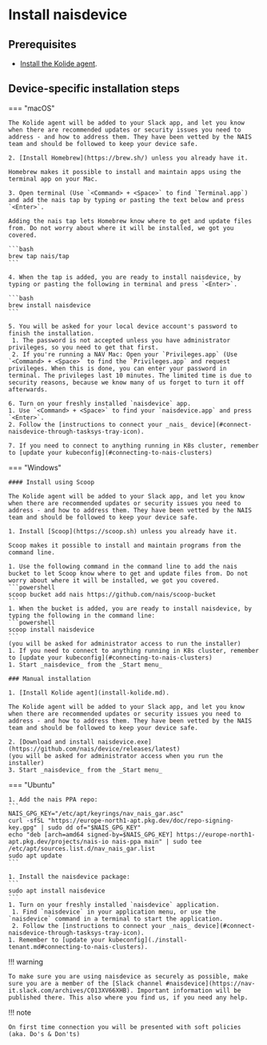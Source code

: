 # Install naisdevice

## Prerequisites

- [Install the Kolide agent](./install-kolide.md).

## Device-specific installation steps

=== "macOS"

    The Kolide agent will be added to your Slack app, and let you know when there are recommended updates or security issues you need to address - and how to address them. They have been vetted by the NAIS team and should be followed to keep your device safe.

    2. [Install Homebrew](https://brew.sh/) unless you already have it.

    Homebrew makes it possible to install and maintain apps using the terminal app on your Mac.

    3. Open terminal (Use `<Command> + <Space>` to find `Terminal.app`) and add the nais tap by typing or pasting the text below and press `<Enter>`.

    Adding the nais tap lets Homebrew know where to get and update files from. Do not worry about where it will be installed, we got you covered.

    ```bash
    brew tap nais/tap
    ```

    4. When the tap is added, you are ready to install naisdevice, by typing or pasting the following in terminal and press `<Enter>`.

    ```bash
    brew install naisdevice
    ```

    5. You will be asked for your local device account's password to finish the installation.
     1. The password is not accepted unless you have administrator privileges, so you need to get that first.
     2. If you're running a NAV Mac: Open your `Privileges.app` (Use `<Command> + <Space>` to find the `Privileges.app` and request privileges. When this is done, you can enter your password in terminal. The privileges last 10 minutes. The limited time is due to security reasons, because we know many of us forget to turn it off afterwards.

    6. Turn on your freshly installed `naisdevice` app.
    1. Use `<Command> + <Space>` to find your `naisdevice.app` and press `<Enter>`.
    2. Follow the [instructions to connect your _nais_ device](#connect-naisdevice-through-tasksys-tray-icon).

    7. If you need to connect to anything running in K8s cluster, remember to [update your kubeconfig](#connecting-to-nais-clusters)

=== "Windows"

    #### Install using Scoop

    The Kolide agent will be added to your Slack app, and let you know when there are recommended updates or security issues you need to address - and how to address them. They have been vetted by the NAIS team and should be followed to keep your device safe.

    1. Install [Scoop](https://scoop.sh) unless you already have it.

    Scoop makes it possible to install and maintain programs from the command line.

    1. Use the following command in the command line to add the nais bucket to let Scoop know where to get and update files from. Do not worry about where it will be installed, we got you covered.
    ```powershell
    scoop bucket add nais https://github.com/nais/scoop-bucket
    ```
    1. When the bucket is added, you are ready to install naisdevice, by typing the following in the command line:
    ```powershell
    scoop install naisdevice
    ```
    (you will be asked for administrator access to run the installer)
    1. If you need to connect to anything running in K8s cluster, remember to [update your kubeconfig](#connecting-to-nais-clusters)
    1. Start _naisdevice_ from the _Start menu_

    ### Manual installation

    1. [Install Kolide agent](install-kolide.md).

    The Kolide agent will be added to your Slack app, and let you know when there are recommended updates or security issues you need to address - and how to address them. They have been vetted by the NAIS team and should be followed to keep your device safe.

    2. [Download and install naisdevice.exe](https://github.com/nais/device/releases/latest)
    (you will be asked for administrator access when you run the installer)
    3. Start _naisdevice_ from the _Start menu_

=== "Ubuntu"

    1. Add the nais PPA repo:
    ```
    NAIS_GPG_KEY="/etc/apt/keyrings/nav_nais_gar.asc"
    curl -sfSL "https://europe-north1-apt.pkg.dev/doc/repo-signing-key.gpg" | sudo dd of="$NAIS_GPG_KEY"
    echo "deb [arch=amd64 signed-by=$NAIS_GPG_KEY] https://europe-north1-apt.pkg.dev/projects/nais-io nais-ppa main" | sudo tee /etc/apt/sources.list.d/nav_nais_gar.list
    sudo apt update
    ```

    1. Install the naisdevice package:
    ```
    sudo apt install naisdevice
    ```
    1. Turn on your freshly installed `naisdevice` application.
     1. Find `naisdevice` in your application menu, or use the `naisdevice` command in a terminal to start the application.
     2. Follow the [instructions to connect your _nais_ device](#connect-naisdevice-through-tasksys-tray-icon).
    1. Remember to [update your kubeconfig](./install-tenant.md#connecting-to-nais-clusters).

!!! warning

    To make sure you are using naisdevice as securely as possible, make sure you are a member of the [Slack channel #naisdevice](https://nav-it.slack.com/archives/C013XV66XHB). Important information will be published there. This also where you find us, if you need any help.

!!! note

    On first time connection you will be presented with soft policies (aka. Do's & Don'ts)
